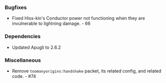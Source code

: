 ### Bugfixes
- Fixed Hiss-kin's Conductor power not functioning when they are invulnerable to lightning damage. - 66

### Dependencies
- Updated Apugli to 2.6.2

### Miscellaneous
- Remove `toomanyorigins:handshake` packet, its related config, and related code. - #74